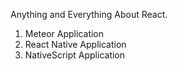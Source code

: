 Anything and Everything About React.
1. Meteor Application
2. React Native Application
3. NativeScript Application
